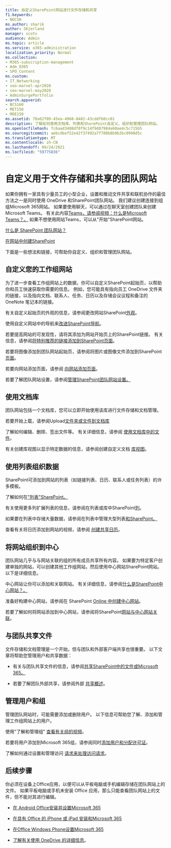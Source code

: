 ```yaml
---
title: 自定义SharePoint网站进行文件存储和共享
f1.keywords:
- NOCSH
ms.author: sharik
author: SKjerland
manager: scotv
audience: Admin
ms.topic: article
ms.service: o365-administration
localization_priority: Normal
ms.collection:
- M365-subscription-management
- Adm_O365
- SPO_Content
ms.custom:
- IT_Networking
- seo-marvel-apr2020
- seo-marvel-may2020
- AdminSurgePortfolio
search.appverid:
- BCS160
- MET150
- MOE150
ms.assetid: 70a62f09-45ea-4968-8482-43cddfb8cc01
description: 了解如何使用文档库、列表和SharePoint自定义、组织和管理团队网站。
ms.openlocfilehash: fc6aad3408df0f9c14f9d87984a60ae4c5c715b5
ms.sourcegitcommit: aebcdbef52e42f37492a7f780b8b9b2bc0998d5c
ms.translationtype: MT
ms.contentlocale: zh-CN
ms.lasthandoff: 09/24/2021
ms.locfileid: "59775836"
---
```

# <a name="customize-your-team-site-for-file-storage-and-sharing"></a>自定义用于文件存储和共享的团队网站

如果你拥有一家具有少量员工的小型企业，设置和推动文件共享和联机协作的最佳方法之一是同时使用 OneDrive 和SharePoint团队网站。 我们建议创建连接到组组Microsoft 365网站。 如果要使用聊天，可以通过在聊天室创建团队来创建Microsoft Teams。 有关此内容[Teams，请参阅视频：什么是Microsoft Teams？。](https://support.microsoft.com/office/b98d533f-118e-4bae-bf44-3df2470c2b12) 如果不想使用网站Teams，可以从"开始"SharePoint网站。 
  
[什么是 SharePoint 团队网站？](https://support.microsoft.com/office/75545757-36c3-46a7-beed-0aaa74f0401e)
  
[在网站中创建SharePoint](https://support.microsoft.com/office/ef10c1e7-15f3-42a3-98aa-b5972711777d)
  
下面是一些想法和链接，可帮助你自定义、组织和管理团队网站。
  
 
## <a name="customize-your-team-site"></a>自定义您的工作组网站

为了进一步查看工作组网站上的数据，你可以自定义SharePoint起始页，以帮助你和员工快速获取你需要的信息。 例如，您可能具有指向员工 OneDrive 文件夹的链接，以及指向文档、联系人、任务、日历以及存储会议议程和备注的 OneNote 笔记本的链接。
  
有关自定义起始页的外观的信息，请参阅更改网站SharePoint[外观](https://support.microsoft.com/office/06bbadc3-6b04-4a60-9d14-894f6a170818)。
  
使用自定义网站中的导航来[改进SharePoint导航](https://support.microsoft.com/office/3cd61ae7-a9ed-4e1e-bf6d-4655f0bf25ca)。
  
若要提高网站的可发现性，请将其添加为网站开始页上的SharePoint链接。 有关信息，请参阅[将特别推荐的链接添加到SharePoint页面](/sharepoint/change-links-list-on-sharepoint-home-page)。
  
若要将图像添加到团队网站起始页，请参阅将图片或图像文件添加到SharePoint[页面](https://support.microsoft.com/office/4a9b0e98-c89a-4a41-8adb-b7750dccca16)。
  
若要向网站添加页面，请参阅 [向网站添加页面](https://support.microsoft.com/office/b3d46deb-27a6-4b1e-87b8-df851e503dec)。
  
若要了解团队网站设置，请参阅[管理SharePoint团队网站设置。](https://support.microsoft.com/office/8376034D-D0C7-446E-9178-6AB51C58DF42)
  
## <a name="work-with-document-libraries"></a>使用文档库

团队网站包括一个文档库，您可以立即开始使用该库进行文件存储和文档管理。

若要开始上载，请参阅Upload[文件夹或文件到文档库](https://support.microsoft.com/office/eb18fcba-c953-4d45-8d90-8da66edeacdb)
   
了解如何编辑、删除、签出文件等。 有关详细信息，请参阅 [使用文档库中的文件](https://support.microsoft.com/office/a9d89171-1673-4892-9dd2-1ca52037dea2)。
  
有关创建库视图以显示特定数据的信息，请参阅创建自定义文档 [库视图](https://support.microsoft.com/office/8f6b08e0-a9a0-4232-9b9b-b374a2ad3da7)。
  
## <a name="work-with-lists-to-organize-data"></a>使用列表组织数据

SharePoint可添加到网站的列表（如链接列表、日历、联系人或任务列表）的许多模板。
  
了解如何在["列表"SharePoint。](https://support.microsoft.com/office/0D397414-D95F-41EB-ADDD-5E6EFF41B083#ID0EAAGAAA=Online)
  
有关使用更多列扩展列表的信息，请参阅在列表或库中SharePoint[列](https://support.microsoft.com/office/2b0361ae-1bd3-41a3-8329-269e5f81cfa2)。
  
如果要在列表中存储大量数据，请参阅在列表中管理大型列表[和SharePoint。](https://support.microsoft.com/office/B8588DAE-9387-48C2-9248-C24122F07C59)
  
查看有关将日历添加到网站的视频，请参阅 [创建共享日历](https://support.microsoft.com/office/61b96006-70e2-4535-a34f-ee4fc772f798)。

## <a name="organize-sites-into-hubs"></a>将网站组织到中心

团队网站几乎与与网站关联的组的所有成员共享所有内容。 如果要为特定客户创建单独的网站，可以创建其他工作组网站，然后使用中心网站SharePoint网站。 以下是详细信息。
  
中心网站让你可以添加和关联网站。 有关详细信息，请参阅[什么是SharePoint中心网站？。](https://support.microsoft.com/office/fe26ae84-14b7-45b6-a6d1-948b3966427f)
  
准备好构建中心网站，请参阅在 SharePoint [Online 中创建中心网站](/sharepoint/create-hub-site)。
  
若要了解如何将网站添加到中心网站，请参阅将SharePoint[网站与中心网站关联](https://support.microsoft.com/office/ae0009fd-af04-4d3d-917d-88edb43efc05)。
  
## <a name="sharing-files-with-the-team"></a>与团队共享文件

文件存储和文档管理是一个开始，但与团队和外部客户端共享也很重要。 以下文章将帮助您管理用户和共享数据：
  
- 有关与团队共享文件的信息，请参阅[共享SharePoint中的文件或Microsoft 365。](https://support.microsoft.com/office/1fe37332-0f9a-4719-970e-d2578da4941c)
  
- 若要了解团队外部共享，请参阅外部 [共享概述](/sharepoint/external-sharing-overview)。
  
## <a name="managing-users-and-groups"></a>管理用户和组

管理团队网站时，可能需要添加或删除用户。 以下信息可帮助您了解、添加和管理工作组网站上的用户。
  
使用"了解和管理组" [查看有关组的视频](/learn/m365/)。 
  
若要将用户添加到Microsoft 365组，请参阅同时[添加用户和分配许可证](../add-users/add-users.md)。
  
了解如何通过设置和管理访问 [请求来处理访问请求](https://support.microsoft.com/office/94B26E0B-2822-49D4-929A-8455698654B3)。
  
## <a name="next-steps"></a>后续步骤

你必须在设备上Office应用，以便可以从平板电脑或手机编辑存储在团队网站上的文件。 如果平板电脑或手机未安装 Office 应用，那么只能查看团队网站上的文件，但不能对其进行编辑。 
    
  - [在 Android Office安装并设置Microsoft 365](https://support.microsoft.com/office/cafe9d6f-8b0c-4b03-b20a-12438a82a22d)
    
  - [在具有 Office 的 iPhone 或 iPad 安装和Microsoft 365](https://support.microsoft.com/office/9df6d10c-7281-4671-8666-6ca8e339b628)
    
  - [在Office Windows Phone设置Microsoft 365](https://support.microsoft.com/office/2b7c1b51-a717-45d6-90c9-ee1c1c5ee0b7)
    
- [了解有关使用 OneDrive 的详细信息](https://go.microsoft.com/fwlink/?LinkID=511458)。
